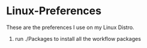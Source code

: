 # Linux-Preferences

These are the preferences I use on my Linux Distro.

1. run ./Packages to install all the workflow packages 


